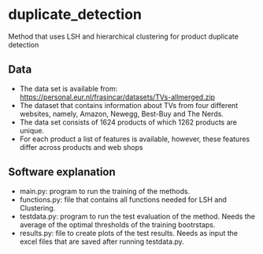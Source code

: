 # duplicate_detection
Method that uses LSH and hierarchical clustering for product duplicate detection

## Data

- The data set is available from:  https://personal.eur.nl/frasincar/datasets/TVs-allmerged.zip 
- The dataset that contains information about TVs from four different websites, namely, Amazon, Newegg, Best-Buy and The Nerds. 
- The data set consists of 1624 products of which 1262 products are unique. 
- For each product a list of features is available, however, these features differ across products and web shops

## Software explanation

- main.py: program to run the training of the methods.
- functions.py: file that contains all functions needed for LSH and Clustering.
- testdata.py: program to run the test evaluation of the method. Needs the average of the optimal thresholds of the training bootrstaps.
- results.py: file to create plots of the test results. Needs as input the excel files that are saved after running testdata.py.
